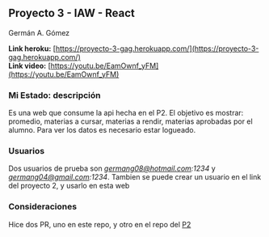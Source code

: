 ## Proyecto 3 - IAW - React
Germán A. Gómez

<b>Link heroku:</b> [https://proyecto-3-gag.herokuapp.com/](https://proyecto-3-gag.herokuapp.com/) <br>
<b>Link video:</b> [https://youtu.be/EamOwnf_yFM](https://youtu.be/EamOwnf_yFM)

### Mi Estado: descripción

Es una web que consume la api hecha en el P2. El objetivo es mostrar: promedio, materias a cursar, materias a rendir, materias aprobadas por el alumno. Para ver los datos es necesario estar logueado.

### Usuarios

Dos usuarios de prueba son <i>germang08@hotmail.com:1234</i> y <i>germang04@gmail.com:1234</i>. 
Tambien se puede crear un usuario en el link del proyecto 2, y usarlo en esta web

### Consideraciones

Hice dos PR, uno en este repo, y otro en el repo del [P2](https://github.com/xeronweb/proyecto-2-iaw)
